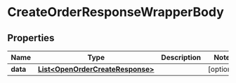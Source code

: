 

# CreateOrderResponseWrapperBody


## Properties

Name | Type | Description | Notes
------------ | ------------- | ------------- | -------------
**data** | [**List&lt;OpenOrderCreateResponse&gt;**](OpenOrderCreateResponse.md) |  |  [optional]



